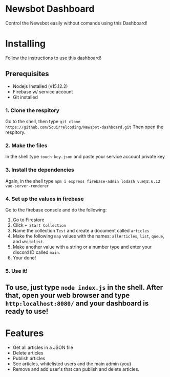 # Newsbot Dashboard
Control the Newsbot easily without comands using this Dashboard!

# Installing
Follow the instructions to use this dashboard!

## Prerequisites
- Nodejs Installed (v15.12.2)
- Firebase w/ service account
- Git installed

### 1. Clone the respitory
Go to the shell, then type `git clone https://github.com/Squirrelcoding/Newsbot-dashboard.git`
Then open the respitory.

### 2. Make the files
In the shell type `touch key.json` and paste your service account private key

### 3. Install the dependencies
Again, in the shell type `npm i express firebase-admin lodash vue@2.6.12 vue-server-renderer`

### 4. Set up the values in firebase
Go to the firebase console and do the following:
1. Go to Firestore
2. Click `+ Start Collection`
3. Name the collection `Test` and create a document called `articles`
4. Make the following `map` values with the names: `allArticles`, `list`, `queue`, and `whitelist`.
5. Make another value with a string or a number type and enter your discord ID called `main`.
6. Your done!

### 5. Use it!
To use, just type `node index.js` in the shell. After that, open your web browser and type `http:localhost:8080/` and your dashboard is ready to use!
---
# Features
- Get all articles in a JSON file
- Delete articles
- Publish articles
- See articles, whitelisted users and the main admin (you)
- Remove and add user's that can publish and delete articles.
